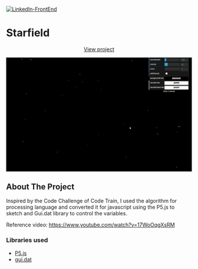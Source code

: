[![LinkedIn-FrontEnd][linkedin-shield]][linkedin-url-1]

# Starfield

<p align="center">
  <p align="center">
    <a href="https://toshiuk.github.io/code-challenge/starfield/">View project</a>
  </p>
</p>

<p align="center">
  <img align="center" src="example.gif" />
</p>

<!-- ABOUT THE PROJECT -->

## About The Project

Inspired by the Code Challenge of Code Train, I used the algorithm for processing language and converted it for javascript using the P5.js to sketch and Gui.dat library to control the variables.

Reference video: https://www.youtube.com/watch?v=17WoOqgXsRM

### Libraries used

- [P5.js](https://p5js.org/)
- [gui.dat](https://github.com/dataarts/dat.gui)

<!-- MARKDOWN LINKS & IMAGES -->

[linkedin-shield]: https://img.shields.io/badge/-LinkedIn-black.svg?style=flat-square&logo=linkedin&colorB=555
[linkedin-url-1]: https://linkedin.com/in/flaviotoshiukhjr
